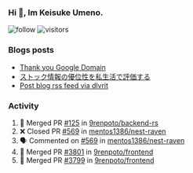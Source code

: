 ### Hi 👋, Im Keisuke Umeno.

<!--
**9renpoto/9renpoto** is a ✨ _special_ ✨ repository because its `README.md` (this file) appears on your GitHub profile.

Here are some ideas to get you started:

- 🔭 I’m currently working on ...
- 🌱 I’m currently learning ...
- 👯 I’m looking to collaborate on ...
- 🤔 I’m looking for help with ...
- 💬 Ask me about ...
- 📫 How to reach me: ...
- 😄 Pronouns: ...
- ⚡ Fun fact: ...
-->

![follow](https://img.shields.io/github/followers/9renpoto?label=Follow&style=social)
![visitors](https://komarev.com/ghpvc/?username=9renpoto&label=Profile%20views&color=0e75b6&style=flat)

### Blogs posts

<!-- BLOG-POST-LIST:START -->
- [Thank you Google Domain](https://9renpoto.win/entry/2023/07/08/new-domain)
- [ストック情報の優位性を私生活で評価する](https://9renpoto.win/entry/2023/05/28/stock)
- [Post blog rss feed via dlvrit](https://9renpoto.win/entry/2023/05/21/twitter-post)
<!-- BLOG-POST-LIST:END -->

### Activity

<!--START_SECTION:activity-->
1. 🎉 Merged PR [#125](https://github.com/9renpoto/backend-rs/pull/125) in [9renpoto/backend-rs](https://github.com/9renpoto/backend-rs)
2. ❌ Closed PR [#569](https://github.com/mentos1386/nest-raven/pull/569) in [mentos1386/nest-raven](https://github.com/mentos1386/nest-raven)
3. 🗣 Commented on [#569](https://github.com/mentos1386/nest-raven/pull/569#issuecomment-1639102943) in [mentos1386/nest-raven](https://github.com/mentos1386/nest-raven)
4. 🎉 Merged PR [#3801](https://github.com/9renpoto/frontend/pull/3801) in [9renpoto/frontend](https://github.com/9renpoto/frontend)
5. 🎉 Merged PR [#3799](https://github.com/9renpoto/frontend/pull/3799) in [9renpoto/frontend](https://github.com/9renpoto/frontend)
<!--END_SECTION:activity-->

<!--START_SECTION:waka-->
<!--END_SECTION:waka-->
